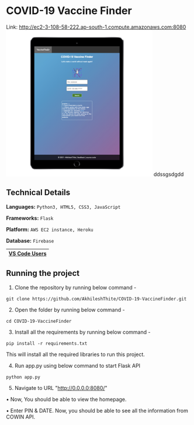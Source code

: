 # COVID-19 Vaccine Finder

Link: http://ec2-3-108-58-222.ap-south-1.compute.amazonaws.com:8080
<img style="text-align: center;" src="https://github.com/AkhileshThite/COVID-19-VaccineFinder/blob/main/static/images/ipad.png" width="400" height="400"></img> ddssgsdgdd

## Technical Details
**Languages:**
```Python3, HTML5, CSS3, JavaScript```

**Frameworks:** 
```Flask```

**Platform:** 
```AWS EC2 instance, Heroku```

**Database:**
```Firebase```




| [VS Code Users](docs/VScode_users.md) |
| ------------- |

## Running the project
1. Clone the repository  by running below command -
```
git clone https://github.com/AkhileshThite/COVID-19-VaccineFinder.git
```

2. Open the folder by running below command -
```
cd COVID-19-VaccineFinder
```

3.  Install all the requirements by running below command -
```
pip install -r requirements.txt
```
This will install all the required libraries to run this project.

4. Run app.py using below command to start Flask API
```
python app.py
```
5. Navigate to URL "http://0.0.0.0:8080/"

• Now, You should be able to view the homepage.

• Enter PIN & DATE. Now, you should be able to see all the information from COWIN API.
